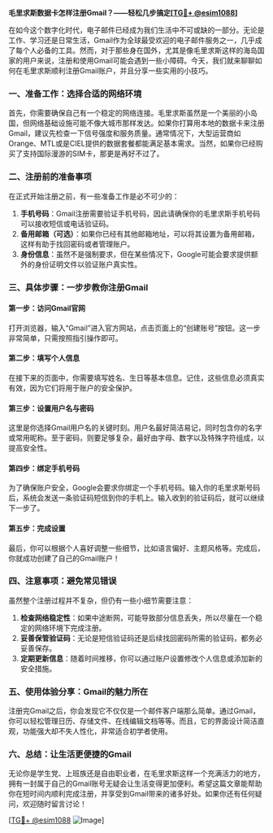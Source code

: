 **毛里求斯数据卡怎样注册Gmail？——轻松几步搞定[[TG💪+ @esim1088](https://t.me/s/esim1088)]**

在如今这个数字化时代，电子邮件已经成为我们生活中不可或缺的一部分。无论是工作、学习还是日常生活，Gmail作为全球最受欢迎的电子邮件服务之一，几乎成了每个人必备的工具。然而，对于那些身在国外，尤其是像毛里求斯这样的海岛国家的用户来说，注册和使用Gmail可能会遇到一些小障碍。今天，我们就来聊聊如何在毛里求斯顺利注册Gmail账户，并且分享一些实用的小技巧。

### 一、准备工作：选择合适的网络环境

首先，你需要确保自己有一个稳定的网络连接。毛里求斯虽然是一个美丽的小岛国，但网络基础设施可能不像大城市那样发达。如果你打算用本地的数据卡来注册Gmail，建议先检查一下信号强度和服务质量。通常情况下，大型运营商如Orange、MTL或是CIEL提供的数据套餐都能满足基本需求。当然，如果你已经购买了支持国际漫游的SIM卡，那更是再好不过了。

### 二、注册前的准备事项

在正式开始注册之前，有一些准备工作是必不可少的：

1. **手机号码**：Gmail注册需要验证手机号码，因此请确保你的毛里求斯手机号码可以接收短信或电话验证码。
2. **备用邮箱（可选）**：如果你已经有其他邮箱地址，可以将其设置为备用邮箱，这样有助于找回密码或者管理账户。
3. **身份信息**：虽然不是强制要求，但在某些情况下，Google可能会要求提供额外的身份证明文件以验证账户真实性。

### 三、具体步骤：一步步教你注册Gmail

#### 第一步：访问Gmail官网
打开浏览器，输入“Gmail”进入官方网站，点击页面上的“创建账号”按钮。这一步非常简单，只需按照指引操作即可。

#### 第二步：填写个人信息
在接下来的页面中，你需要填写姓名、生日等基本信息。记住，这些信息必须真实有效，因为它们将用于账户的安全保护。

#### 第三步：设置用户名与密码
这里是你选择Gmail用户名的关键时刻。用户名最好简洁易记，同时包含你的名字或常用昵称。至于密码，则要足够复杂，最好由字母、数字以及特殊字符组成，以提高安全性。

#### 第四步：绑定手机号码
为了确保账户安全，Google会要求你绑定一个手机号码。输入你的毛里求斯号码后，系统会发送一条验证码短信到你的手机上。输入收到的验证码后，就可以继续下一步了。

#### 第五步：完成设置
最后，你可以根据个人喜好调整一些细节，比如语言偏好、主题风格等。完成后，你就成功创建了自己的Gmail账户！

### 四、注意事项：避免常见错误

虽然整个注册过程并不复杂，但仍有一些小细节需要注意：

1. **检查网络稳定性**：如果中途断网，可能导致部分信息丢失，所以尽量在一个稳定的网络环境下完成注册。
2. **妥善保管验证码**：无论是短信验证码还是后续找回密码所需的验证码，都务必妥善保存。
3. **定期更新信息**：随着时间推移，你可以通过账户设置修改个人信息或添加新的安全措施。

### 五、使用体验分享：Gmail的魅力所在

注册完Gmail之后，你会发现它不仅仅是一个邮件客户端那么简单。通过Gmail，你可以轻松管理日历、存储文件、在线编辑文档等等。而且，它的界面设计简洁直观，功能强大却不失人性化，非常适合初学者使用。

### 六、总结：让生活更便捷的Gmail

无论你是学生党、上班族还是自由职业者，在毛里求斯这样一个充满活力的地方，拥有一封属于自己的Gmail账号无疑会让生活变得更加便利。希望这篇文章能帮助你在短时间内顺利完成注册，并享受到Gmail带来的诸多好处。如果你还有任何疑问，欢迎随时留言讨论！

[[TG💪+ @esim1088](https://t.me/s/esim1088) ![Image](https://i.postimg.cc/4NQfJmqS/Snipaste-2025-05-13-00-14-12.png)]
